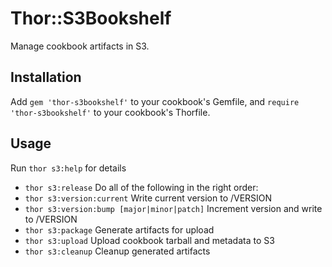 # Thor::S3Bookshelf
Manage cookbook artifacts in S3.

## Installation
Add `gem 'thor-s3bookshelf'` to your cookbook's Gemfile, and `require 'thor-s3bookshelf'` to your cookbook's Thorfile.

## Usage
Run `thor s3:help` for details

* `thor s3:release` Do all of the following in the right order:
* `thor s3:version:current` Write current version to /VERSION
* `thor s3:version:bump [major|minor|patch]` Increment version and write to /VERSION
* `thor s3:package` Generate artifacts for upload
* `thor s3:upload` Upload cookbook tarball and metadata to S3
* `thor s3:cleanup` Cleanup generated artifacts
